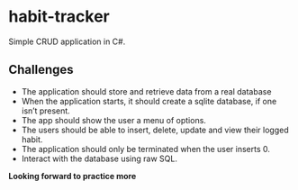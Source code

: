 # habit-tracker

Simple CRUD application in C#. 

## Challenges

 - The application should store and retrieve data from a real database
 - When the application starts, it should create a sqlite database, if one isn’t present.
 - The app should show the user a menu of options.
 - The users should be able to insert, delete, update and view their logged habit.
 - The application should only be terminated when the user inserts 0.
 - Interact with the database using raw SQL.
 
**Looking forward to practice more**
